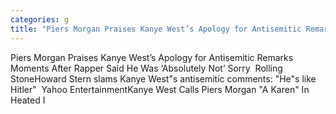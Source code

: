 ```yaml
---
categories: g
title: "Piers Morgan Praises Kanye West’s Apology for Antisemitic Remarks Moments After Rapper Said He Was ‘Absolutely Not’ Sorry  Rolling Stone"
---
```

Piers Morgan Praises Kanye West’s Apology for Antisemitic Remarks Moments After Rapper Said He Was ‘Absolutely Not’ Sorry&nbsp;&nbsp;Rolling StoneHoward Stern slams Kanye West"s antisemitic comments: "He"s like Hitler"&nbsp;&nbsp;Yahoo EntertainmentKanye West Calls Piers Morgan "A Karen" In Heated I
